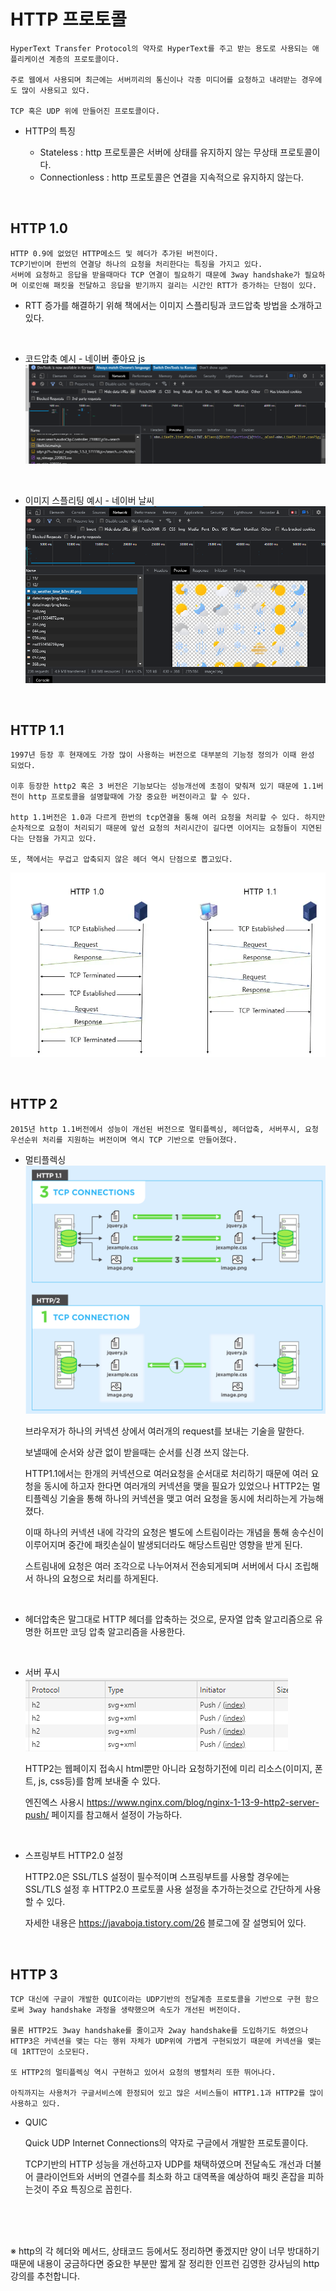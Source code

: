 # HTTP 프로토콜

```
HyperText Transfer Protocol의 약자로 HyperText를 주고 받는 용도로 사용되는 애플리케이션 계층의 프로토콜이다.

주로 웹에서 사용되며 최근에는 서버끼리의 통신이나 각종 미디어를 요청하고 내려받는 경우에도 많이 사용되고 있다.

TCP 혹은 UDP 위에 만들어진 프로토콜이다.
```

- HTTP의 특징

  - Stateless : http 프로토콜은 서버에 상태를 유지하지 않는 무상태 프로토콜이다.
  - Connectionless : http 프로토콜은 연결을 지속적으로 유지하지 않는다.

<br>

## HTTP 1.0

```
HTTP 0.9에 없었던 HTTP메소드 및 헤더가 추가된 버전이다.
TCP기반이며 한번의 연결당 하나의 요청을 처리한다는 특징을 가지고 있다.
서버에 요청하고 응답을 받을때마다 TCP 연결이 필요하기 때문에 3way handshake가 필요하며 이로인해 패킷을 전달하고 응답을 받기까지 걸리는 시간인 RTT가 증가하는 단점이 있다.
```

- RTT 증가를 해결하기 위해 책에서는 이미지 스플리팅과 코드압축 방법을 소개하고 있다.

<br>

- 코드압축 예시 - 네이버 좋아요 js
  ![screensh](naver_like.png)

<br>

- 이미지 스플리팅 예시 - 네이버 날씨
  ![screensh](naver_weather.PNG)

<br>

## HTTP 1.1

```
1997년 등장 후 현재에도 가장 많이 사용하는 버전으로 대부분의 기능정 정의가 이때 완성 되었다.

이후 등장한 http2 혹은 3 버전은 기능보다는 성능개선에 초점이 맞춰져 있기 때문에 1.1버전이 http 프로토콜을 설명할때에 가장 중요한 버전이라고 할 수 있다.

http 1.1버전은 1.0과 다르게 한번의 tcp연결을 통해 여러 요청을 처리할 수 있다. 하지만 순차적으로 요청이 처리되기 때문에 앞선 요청의 처리시간이 길다면 이어지는 요청들이 지연된다는 단점을 가지고 있다.

또, 책에서는 무겁고 압축되지 않은 헤더 역시 단점으로 뽑고있다.
```

![screensh](http1.0and1.1.PNG)

<br>

## HTTP 2

```
2015년 http 1.1버전에서 성능이 개선된 버전으로 멀티플렉싱, 헤더압축, 서버푸시, 요청 우선순위 처리를 지원하는 버전이며 역시 TCP 기반으로 만들어졌다.
```

- 멀티플렉싱
  ![screensh](Multiplexing.PNG)

  브라우저가 하나의 커넥션 상에서 여러개의 request를 보내는 기술을 말한다.

  보낼때에 순서와 상관 없이 받을때는 순서를 신경 쓰지 않는다.

  HTTP1.1에서는 한개의 커넥션으로 여러요청을 순서대로 처리하기 때문에 여러 요청을 동시에 하고자 한다면 여러개의 커넥션을 맺을 필요가 있었으나 HTTP2는 멀티플렉싱 기술을 통해 하나의 커넥션을 맺고 여러 요청을 동시에 처리하는게 가능해졌다.

  이때 하나의 커넥션 내에 각각의 요청은 별도에 스트림이라는 개념을 통해 송수신이 이루어지며 중간에 패킷손실이 발생되더라도 해당스트림만 영향을 받게 된다.

  스트림내에 요청은 여러 조각으로 나누어져서 전송되게되며 서버에서 다시 조립해서 하나의 요청으로 처리를 하게된다.

    <br>

- 헤더압축은 말그대로 HTTP 헤더를 압축하는 것으로, 문자열 압축 알고리즘으로 유명한 허프만 코딩 압축 알고리즘을 사용한다.

<br>

- 서버 푸시  
  ![screensh](server_push.png)

  HTTP2는 웹페이지 접속시 html뿐만 아니라 요청하기전에 미리 리소스(이미지, 폰트, js, css등)를 함께 보내줄 수 있다.

  엔진엑스 사용시 https://www.nginx.com/blog/nginx-1-13-9-http2-server-push/ 페이지를 참고해서 설정이 가능하다.

  <br>

- 스프링부트 HTTP2.0 설정

  HTTP2.0은 SSL/TLS 설정이 필수적이며 스프링부트를 사용할 경우에는 SSL/TLS 설정 후 HTTP2.0 프로토콜 사용 설정을 추가하는것으로 간단하게 사용할 수 있다.

  자세한 내용은 https://javaboja.tistory.com/26 블로그에 잘 설명되어 있다.

<br>

## HTTP 3

```
TCP 대신에 구글이 개발한 QUIC이라는 UDP기반의 전달계층 프로토콜을 기반으로 구현 함으로써 3way handshake 과정을 생략했으며 속도가 개선된 버전이다.

물론 HTTP2도 3way handshake를 줄이고자 2way handshake를 도입하기도 하였으나 HTTP3은 커넥션을 맺는 다는 행위 자체가 UDP위에 가볍게 구현되었기 때문에 커넥션을 맺는데 1RTT만이 소모된다.

또 HTTP2의 멀티플렉싱 역시 구현하고 있어서 요청의 병렬처리 또한 뛰어나다.

아직까지는 사용처가 구글서비스에 한정되어 있고 많은 서비스들이 HTTP1.1과 HTTP2를 많이 사용하고 있다.
```

- QUIC

  Quick UDP Internet Connections의 약자로 구글에서 개발한 프로토콜이다.

  TCP기반의 HTTP 성능을 개선하고자 UDP를 채택하였으며 전달속도 개선과 더불어 클라이언트와 서버의 연결수를 최소화 하고 대역폭을 예상하여 패킷 혼잡을 피하는것이 주요 특징으로 꼽힌다.

<br><br><br>

※ http의 각 헤더와 메서드, 상태코드 등에서도 정리하면 좋겠지만 양이 너무 방대하기 때문에 내용이 궁금하다면 중요한 부분만 짧게 잘 정리한 인프런 김영한 강사님의 http강의를 추천합니다.
